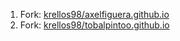 1. Fork: [krellos98/axelfiguera.github.io](https://github.com/krellos98/axelfiguera.github.io)  
2. Fork: [krellos98/tobalpintoo.github.io](https://github.com/krellos98/tobalpintoo.github.io)
